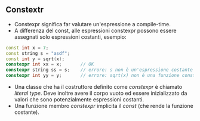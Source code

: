 ## Constextr

* Constexpr significa far valutare un'espressione a compile-time. 
* A differenza del const, alle espressioni constexpr possono essere assegnati solo espressioni costanti, esempio:

``` c++
const int x = 7;
const string s = "asdf";
const int y = sqrt(x);
constexpr int xx = x;       // OK
constexpr string ss = s;    // errore: s non è un'espressione costante
constexpr int yy = y;       // errore: sqrt(x) non è una funzione constexpr
```
* Una classe che ha il costruttore definito come *constexpr* è chiamato *literal type*. Deve inoltre avere il corpo vuoto ed essere inizializzato da valori che sono potenzialmente espressioni costanti.
* Una funzione membro *constexpr* implicita il *const* (che rende la funzione costante).

